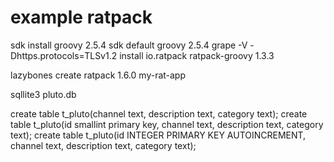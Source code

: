 # example ratpack

sdk install groovy 2.5.4
sdk default groovy 2.5.4
grape -V -Dhttps.protocols=TLSv1.2 install io.ratpack ratpack-groovy 1.3.3


lazybones create ratpack 1.6.0 my-rat-app

sqllite3 pluto.db

create table t_pluto(channel text, description text, category text);
create table t_pluto(id smallint primary key, channel text, description text, category text);
create table t_pluto(id INTEGER PRIMARY KEY AUTOINCREMENT, channel text, description text, category text);
